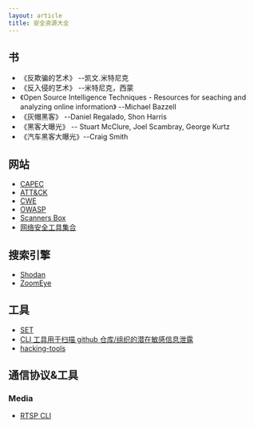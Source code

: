 ```yaml
---
layout: article
title: 安全资源大全
---
```


## 书

- 《反欺骗的艺术》 --凯文.米特尼克
- 《反入侵的艺术》 --米特尼克，西蒙
- 《Open Source Intelligence Techniques - Resources for seaching and analyzing online information》 --Michael Bazzell
- 《灰帽黑客》 --Daniel Regalado, Shon Harris
- 《黑客大曝光》 -- Stuart McClure, Joel Scambray, George Kurtz
- 《汽车黑客大曝光》--Craig Smith

## 网站

- [CAPEC](https://capec.mitre.org)
- [ATT&CK](https://attack.mitre.org/)
- [CWE](https://cwe.mitre.org/)
- [OWASP](http://www.owasp.org.cn/)
- [Scanners Box](https://github.com/We5ter/Scanners-Box)
- [网络安全工具集合](https://www.cnblogs.com/skyus/p/8672689.html)

## 搜索引擎

- [Shodan](https://www.shodan.io/)
- [ZoomEye](https://www.zoomeye.org/)

## 工具

- [SET](https://github.com/trustedsec/social-engineer-toolkit)
- [CLI 工具用于扫描 github 仓库/组织的潜在敏感信息泄露](https://github.com/techgaun/github-dorks)
- [hacking-tools](https://www.concise-courses.com/hacking-tools/)

## 通信协议&工具

### Media

- [RTSP CLI](http://www.live555.com/openRTSP/)

